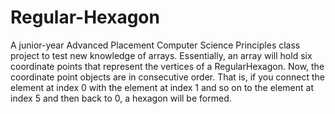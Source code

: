 # Regular-Hexagon

A junior-year Advanced Placement Computer Science Principles class project to test new knowledge of arrays. 
Essentially, an array will hold six coordinate points that represent the vertices of a RegularHexagon. 
Now, the coordinate point objects are in consecutive order. That is, if you connect the element at index 0 
with the element at index 1 and so on to the element at index 5 and then back to 0, a hexagon will be formed.
